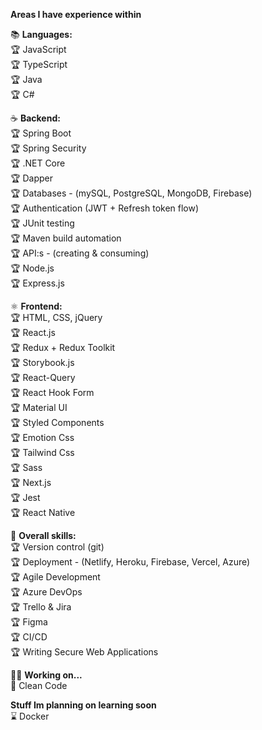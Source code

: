 
**Areas I have experience within**

:books: **Languages:**<br/>
:trophy: JavaScript <br/>
:trophy: TypeScript <br/>
:trophy: Java <br/>
:trophy: C# <br/>

:coffee: **Backend:**<br/>
:trophy: Spring Boot <br/>
:trophy: Spring Security <br/>
:trophy: .NET Core <br/>
:trophy: Dapper <br/>
:trophy: Databases - (mySQL, PostgreSQL, MongoDB, Firebase) <br/>
:trophy: Authentication (JWT + Refresh token flow) <br/>
:trophy: JUnit testing <br/>
:trophy: Maven build automation <br/>
:trophy: API:s - (creating & consuming) <br/>
:trophy: Node.js <br/>
:trophy: Express.js <br/>

:atom_symbol: **Frontend:**<br/>
:trophy: HTML, CSS, jQuery <br/>
:trophy: React.js <br/>
:trophy: Redux + Redux Toolkit<br/>
:trophy: Storybook.js<br/>
:trophy: React-Query<br/>
:trophy: React Hook Form <br/>
:trophy: Material UI<br/>
:trophy: Styled Components <br/>
:trophy: Emotion Css <br/>
:trophy: Tailwind Css <br/>
:trophy: Sass <br/>
:trophy: Next.js <br/>
:trophy: Jest <br/>
:trophy: React Native <br/>

:school_satchel: **Overall skills:**<br/>
:trophy: Version control (git) <br/>
:trophy: Deployment - (Netlify, Heroku, Firebase, Vercel, Azure) <br/>
:trophy: Agile Development <br/>
:trophy: Azure DevOps<br/>
:trophy: Trello & Jira <br/>
:trophy: Figma <br/>
:trophy: CI/CD <br/>
:trophy: Writing Secure Web Applications

:man_student: **Working on...** <br/>
🌱 Clean Code <br/>

**Stuff Im planning on learning soon** <br/>
:hourglass: Docker <br/>

